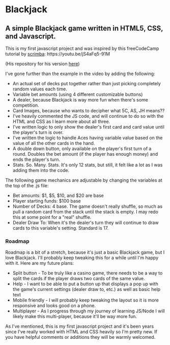 # Blackjack

<h2>A simple Blackjack game written in HTML5, CSS, and Javascript.</h2>

<p>This is my first javascript project and was inspired by this freeCodeCamp tutorial by <a href="https://github.com/scrimba">scrimba</a>: https://youtu.be/jS4aFq5-91M</p>

<p>(His repository for his version <a href="https://github.com/scrimba/learn-javascript/tree/main/3.%20Build%20a%20Blackjack%20game/54.%20Congrats%20%26%20recap">here</a>)</p>

<p>I've gone further than the example in the video by adding the following:</p>

<ul>
  <li>An actual set of decks put together rather than just picking completely random values each time.</li>
  <li>Variable bet amounts (using 4 different customizable buttons)</li>
  <li>A dealer, because Blackjack is way more fun when there's some competition.</li>
  <li>Card Images, because who wants to decipher what 5C, AS, JH means??</li>
  <li>I've heavily commented the JS code, and will continue to do so with the HTML and CSS as I learn more about all three.</li>
  <li>I've written logic to only show the dealer's first card and card value until the player's turn is over.</li>
  <li>I've written the logic to handle Aces having variable value based on the value of all the other cards in the hand.</li>
  <li>A double down button, only available on the player's first turn of a round. Doubles the bet amount (if the player has enough money) and ends the player's turn.</li>
  <li>Stats. So. Many. Stats. It's only 12 stats, but still, it felt like a lot as I was adding them into the code.</li>
</ul>

<p>The following game mechanics are adjustable by changing the variables at the top of the .js file:</p>
<ul>  
  <li>Bet amounts: $1, $5, $10, and $20 are base</li>
  <li>Player starting funds: $100 base</li>
  <li>Number of Decks: 4 base. The game doesn't really shuffle, so much as pull a random card from the stack until the stack is empty. I may redo this at some point for a "real" shuffle.</li>
  <li>Dealer Draw To: When it's the dealer's turn they will continue to draw cards to this variable's setting. Standard is 17.</li>
</ul>

<h3>Roadmap</h3>
<p>Roadmap is a bit of a stretch, because it's just a basic Blackjack game, but I love Blackjack. I'll probably keep tweaking this for a while until I'm happy with it. Here are my future plans:</p>

<ul>
  <li>Split button - To be truly like a casino game, there needs to be a way to split the cards if the player draws two cards of the same value.</li>
  <li>Help - I want to be able to put a button up that displays a pop up with the game's current settings (dealer draw to, etc.) as well as basic help text</li>
  <li>Mobile friendly - I will probably keep tweaking the layout so it is more responsive and looks good on a phone.</li>
  <li>Multiplayer - As I progress through my journey of learning JS/Node I will likely make this multi-player, because it'll be way more fun.</li>
</ul>

<p>As I've mentioned, this is my first javascript project and it's been years since I've really worked with HTML and CSS heavily so I'm pretty new. If you have helpful comments or additions they will be warmly welcomed.</p>
